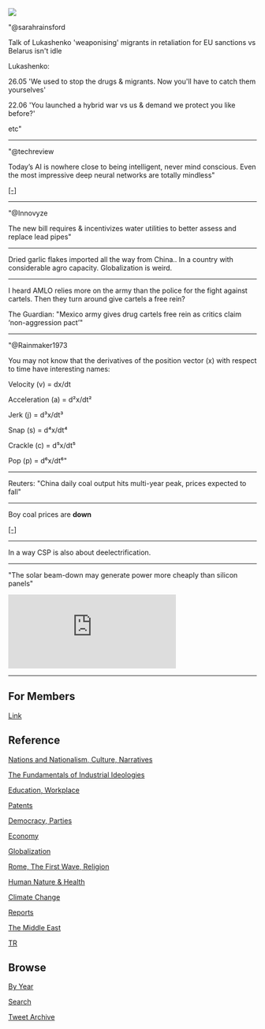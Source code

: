 <img src="https://drive.google.com/uc?export=view&id=1B2wf9R7AMH1d7Vw6e2mucLbIQ5NSjir7"/>


"@sarahrainsford

Talk of Lukashenko 'weaponising' migrants in retaliation for EU sanctions vs Belarus isn't idle

Lukashenko:

26.05 'We used to stop the drugs & migrants. Now you'll have to catch them yourselves' 

22.06 'You launched a hybrid war vs us & demand we protect you like before?'

etc"

---

"@techreview

Today’s AI is nowhere close to being intelligent, never mind
conscious. Even the most impressive deep neural networks are totally
mindless"

[[-]](https://twitter.com/techreview/status/1454694797592125444)

---

"@Innovyze

The new bill requires & incentivizes water utilities to better assess
and replace lead pipes"

---

Dried garlic flakes imported all the way from China.. In a country with
considerable agro capacity. Globalization is weird.

---

I heard AMLO relies more on the army than the police for the fight
against cartels. Then they turn around give cartels a free rein?

The Guardian: "Mexico army gives drug cartels free rein as critics
claim ‘non-aggression pact’"

---

"@Rainmaker1973

You may not know that the derivatives of the position vector (x) with
respect to time have interesting names:

Velocity (v) = dx/dt

Acceleration (a) = d²x/dt²

Jerk (j) = d³x/dt³

Snap (s) = d⁴x/dt⁴

Crackle (c) = d⁵x/dt⁵

Pop (p) = d⁶x/dt⁶"

---

Reuters: "China daily coal output hits multi-year peak, prices expected to fall"

---

Boy coal prices are **down**

[[-]](2019/15/stats.md#coal)

---

In a way CSP is also about deelectrification.

---

"The solar beam-down may generate power more cheaply than silicon panels"

<iframe width="340" src="https://www.youtube.com/embed/g_1oiJqE3OI?start=2265&end=2355" title="YouTube video player" frameborder="0" allow="accelerometer; autoplay; clipboard-write; encrypted-media; gyroscope; picture-in-picture" allowfullscreen></iframe>

---

## For Members

[Link](https://thirdwave-members.herokuapp.com)

## Reference

[Nations and Nationalism, Culture, Narratives](/2013/02/nations-and-nationalism.md)

[The Fundamentals of Industrial Ideologies](/2011/04/fundamentals-of-industrial-ideologies.md)

[Education, Workplace](2017/09/education-workplace.md)

[Patents](/2018/09/patents.md)

[Democracy, Parties](/2016/11/democracy.md)

[Economy](/2018/05/economy.md)

[Globalization](/2018/09/globalization.md)

[Rome, The First Wave, Religion](/2017/12/rome.md)

[Human Nature & Health](/2020/07/human-nature.md)

[Climate Change](/2018/12/climate.md)

[Reports](/2019/05/reports.md)

[The Middle East](/2019/07/middleeast.md)

[TR](../tr)

## Browse

[By Year](years.md)

[Search](search.html)

[Tweet Archive](/tweets/README.md)


